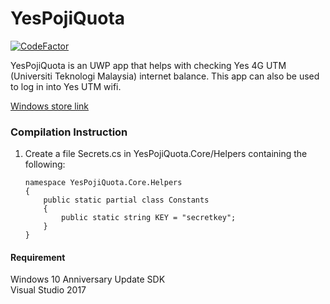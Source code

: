 # YesPojiQuota

[![CodeFactor](https://www.codefactor.io/repository/github/xkre/yespojiquota/badge)](https://www.codefactor.io/repository/github/xkre/yespojiquota)

YesPojiQuota is an UWP app that helps with checking Yes 4G UTM (Universiti Teknologi Malaysia) internet balance. This app can also be used to log in into Yes UTM wifi.
  
[Windows store link](https://www.microsoft.com/store/productId/9NBD0D1PBZ51)


### Compilation Instruction
1. Create a file Secrets.cs in YesPojiQuota.Core/Helpers containing the following:
    ```
    namespace YesPojiQuota.Core.Helpers
    {
        public static partial class Constants
        {
            public static string KEY = "secretkey";
        }
    }
    ```
#### Requirement
Windows 10 Anniversary Update SDK  
Visual Studio 2017
